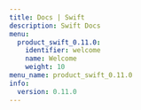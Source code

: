 ```yaml
---
title: Docs | Swift
description: Swift Docs
menu:
  product_swift_0.11.0:
    identifier: welcome
    name: Welcome
    weight: 10
menu_name: product_swift_0.11.0
info:
  version: 0.11.0
---
```


